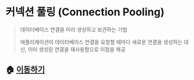 # 커넥션 풀링 (Connection Pooling)

> 데이터베이스 연결을 미리 생성하고 보관하는 기법
>
> 애플리케이션이 데이터베이스 연결을 요청할 때마다 새로운 연결을 생성하는 대신, 이미 생성된 연결을 재사용함으로 이점을 제공

## 🏠 [이동하기](../../README.md)
